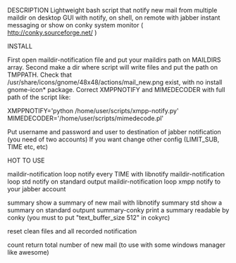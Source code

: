 DESCRIPTION
Lightweight bash script that notify new mail from multiple maildir on desktop GUI with notify, on shell, on remote with jabber instant messaging or show on conky  system monitor ( http://conky.sourceforge.net/ )

INSTALL

First open maildir-notification file and put your maildirs path on MAILDIRS array.
Second make a dir where script will write files and put the path on TMPPATH.
Check that /usr/share/icons/gnome/48x48/actions/mail_new.png exist, with no install gnome-icon* package.
Correct XMPPNOTIFY and MIMEDECODER with full path of the script like:

XMPPNOTIFY='python /home/user/scripts/xmpp-notify.py'
MIMEDECODER='/home/user/scripts/mimedecode.pl'

Put username and password and user to destination of jabber notification (you need of two accounts)
If you want change other config (LIMIT_SUB, TIME etc, etc)

HOT TO USE

maildir-notification loop		notify every TIME with libnotify
maildir-notification loop std		notify on standard output
maildir-notification loop xmpp		notify to your jabber account

summary		     	  		show a summary of new mail with libnotify
summary std				show a summary on standard outpunt
summary-conky 				print a summary readable by conky (you must to put "text_buffer_size 512" in cokyrc)

reset					clean files and all recorded notification

count 					return total number of new mail (to use with some windows manager like awesome)

